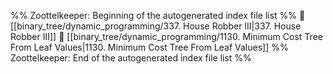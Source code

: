 %% Zoottelkeeper: Beginning of the autogenerated index file list  %%
📄 [[binary_tree/dynamic_programming/337. House Robber III|337. House Robber III]]
📄 [[binary_tree/dynamic_programming/1130. Minimum Cost Tree From Leaf Values|1130. Minimum Cost Tree From Leaf Values]]
%% Zoottelkeeper: End of the autogenerated index file list  %%
